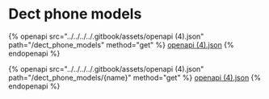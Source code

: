 # Dect phone models

{% openapi src="../../../../.gitbook/assets/openapi (4).json" path="/dect_phone_models" method="get" %}
[openapi (4).json](<../../../../.gitbook/assets/openapi (4).json>)
{% endopenapi %}

{% openapi src="../../../../.gitbook/assets/openapi (4).json" path="/dect_phone_models/{name}" method="get" %}
[openapi (4).json](<../../../../.gitbook/assets/openapi (4).json>)
{% endopenapi %}
